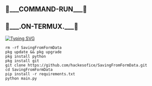 <h2>🔻___COMMAND-RUN___🔻 </h2>
<h2>🔻___.ON-TERMUX.___🔻 </h2>


[![Typing SVG](https://readme-typing-svg.demolab.com?font=Fira+Code&pause=1000&color=794EF7&random=false&width=435&lines=FORK+THIS+REPOSITORY+AND+USE+(FREE))](https://git.io/typing-svg)

```
rm -rf SavingFromFormData
pkg update && pkg upgrade
pkg install python
pkg install git
git clone https://github.com/hackesofice/SavingFromFormData.git
cd SavingFromFormData
pip install -r requirements.txt
python main.py
```
